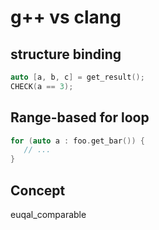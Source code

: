 # g++ vs clang

## structure binding

```cpp
auto [a, b, c] = get_result();
CHECK(a == 3);
```

## Range-based for loop

```cpp
for (auto a : foo.get_bar()) {
   // ...
}
```

## Concept

euqal_comparable
